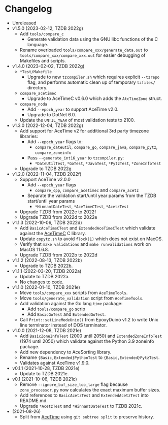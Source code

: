 # Changelog

* Unreleased
* v1.5.0 (2023-02-12, TZDB 2022g)
    * Add `tools/compare_c`
        * Generate validation data using the GNU libc functions of the C
          language.
    * Rename overloaded `tools/compare_xxx/generate_data.out` to
      `tools/compare_xxx/compare_xxx.out` for easier debugging of Makefiles and
      scripts.
* v1.4.0 (2023-02-02, TZDB 2022g)
    * `*Test/Makefile`
        * Upgrade to new `tzcompiler.sh` which requires explicit `--tzrepo`
          flag, and performs automatic clean up of temporary `tzfiles/`
          directory.
    * `compare_acetimec`
        * Upgrade to AceTimeC v0.6.0 which adds the `AtcTimeZone` struct.
    * `compare_noda`
        * Add `--epoch_year` to support AceTime v2.0.
        * Upgrade to DotNet 6.0.
    * Update the `UNTIL_YEAR` of most validation tests to 2100.
* v1.3.0 (2022-12-04, TZDB 2022g)
    * Add support for AceTime v2 for additional 3rd party timezone libraries:
        * Add `--epoch_year` flags to:
            * `compare_dateutil`, `compare_go`, `compare_java`, `compare_pytz`,
              `compare_zoneinfo`
        * Pass `--generate_int16_year` to `tzcompiler.py`:
            * `*DateUtilTest`, `*GoTest`, `*JavaTest`, `*PytzTest`,
              `*ZoneInfoTest`
    * Upgrade to TZDB 2022g
* v1.2.0 (2022-11-04, TZDB 2022f)
    * Support AceTime v2.0.0
        * Add `--epoch_year` flags
            * `compare_cpp`, `compare_acetimec` and `compare_acetz`
        * Separate the validation start/until year params from the TZDB
          start/until year params
            * `*HinnantDateTest`, `*AceTimeCTest`, `*AcetzTest`
    * Upgrade TZDB from 2022e to 2022f
    * Upgrade TZDB from 2022d to 2022e
* v1.1.3 (2022-10-06, TZDB 2022d)
    * Add `BasicAceTimeCTest` and `ExtendedAceTimeCTest` which validate
      against the [AceTimeC](https://github.com/bxparks/AceTimeC) C library.
    * Update `copytz.sh` to avoid `flock(1)` which does not exist on MacOS.
    * Verify that `make validations` and `make runvalidations` work on MacOS
      11.6.8.
    * Upgrade TZDB from 2022b to 2022d
* v1.1.2 (2022-08-13, TZDB 2022b)
    * Upgrade to TZDB 2022b.
* v1.1.1 (2022-03-20, TZDB 2022a)
    * Update to TZDB 2022a.
    * No changes to code.
* v1.1.0 (2022-01-10, TZDB 2021e)
    * Move `tools/compare_xxx` scripts from `AceTimeTools`.
    * Move `tools/generate_validation` script from `AceTimeTools`.
    * Add validation against the Go lang `time` package:
        * Add `tools/compare_go` scrip
        * Add `BasicGoTest` and `ExtendedGoTest`.
    * Call `Print::setLineModeUnix()` from EpoxyDuino v1.2 to write Unix line
      terminator instead of DOS terminator.
* v1.0.0 (2021-12-08, TZDB 2021e)
    * Add `BasicZoneInfoTest` (2000 until 2050) and `ExtendedZoneInfoTest`
      (1974 until 2050) which validate against the Python 3.9 zoneinfo package.
    * Add new dependency to AceSorting library.
    * Rename `{Basic,Extended}PythonTest` to `{Basic,Extended}PytzTest`.
    * Validates against AceTime v1.9.0.
* v0.1.1 (2021-10-28, TZDB 2021e)
    * Update to TZDB 2021e.
* v0.1 (2021-10-06, TZDB 2021c)
    * Remove `--ignore_buf_size_too_large` flag because `zone_processor.py`
      now calculates the exact maximum buffer sizes.
    * Add references to `BasicAcetzTest` and `ExtendedAcetzTest` into README.md.
    * Upgrade `*AcetzTest` and `*HinnantDateTest` to TZDB 2021c.
* (2021-08-26)
    * Split from [AceTime](https://github.com/bxparks/AceTime) using `git
      subtree split` to preserve history.
